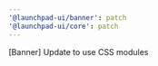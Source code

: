 ```yaml
---
'@launchpad-ui/banner': patch
'@launchpad-ui/core': patch
---
```


[Banner] Update to use CSS modules
